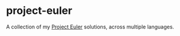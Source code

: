 # project-euler
A collection of my [Project Euler](https://projecteuler.net/about) solutions, across multiple languages.
